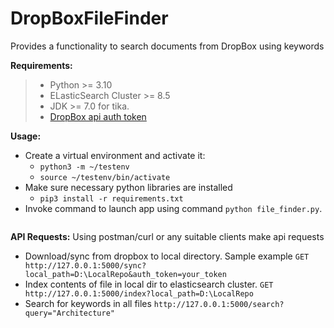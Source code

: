 # DropBoxFileFinder
Provides a functionality to search documents from DropBox using keywords

**Requirements:**

> * Python >= 3.10 
> * ELasticSearch Cluster >= 8.5
> * JDK >= 7.0 for tika. 
> * [DropBox api auth token](https://developers.dropbox.com/oauth-guide#:~:text=If%20you'd%20like%20to,of%20your%20app%20settings%20page.) 

**Usage:**
* Create a virtual environment and activate it:  
    * `python3 -m ~/testenv`
    * `source ~/testenv/bin/activate`
* Make sure necessary python libraries are installed 
    * `pip3 install -r requirements.txt`
* Invoke command to launch app using command `python file_finder.py`. 
```
```

**API Requests:**
Using postman/curl or any suitable clients make api requests

* Download/sync from dropbox to local directory. Sample example `GET http://127.0.0.1:5000/sync?local_path=D:\LocalRepo&auth_token=your_token`
* Index contents of file in local dir to elasticsearch cluster. `GET http://127.0.0.1:5000/index?local_path=D:\LocalRepo`
* Search for keywords in all files `http://127.0.0.1:5000/search?query="Architecture"`


